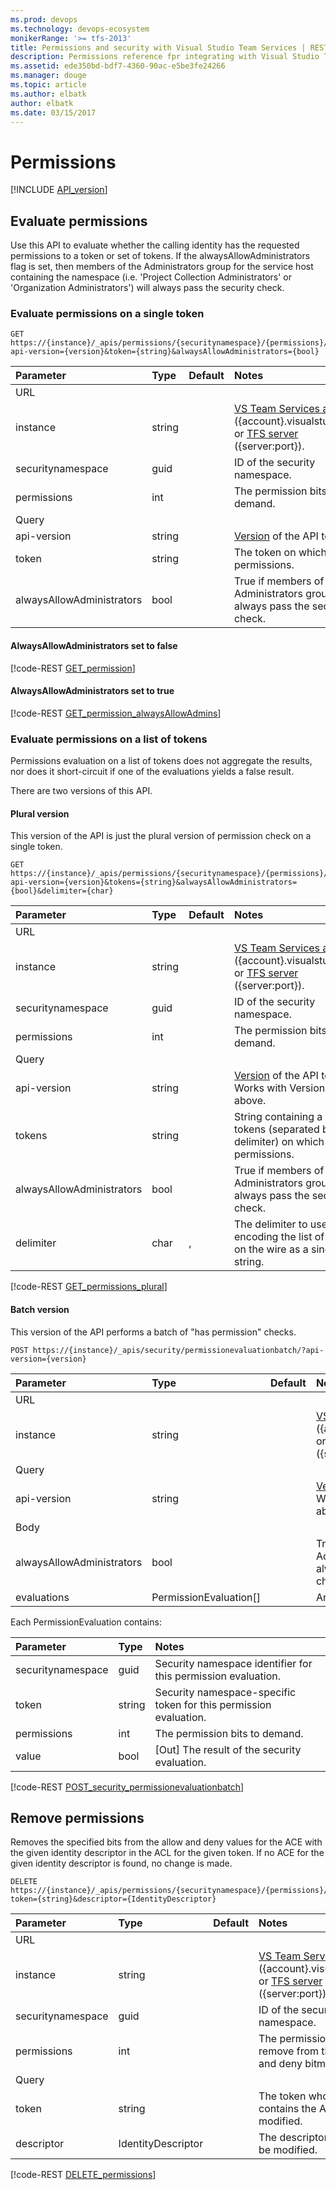 ```yaml
---
ms.prod: devops
ms.technology: devops-ecosystem
monikerRange: '>= tfs-2013'
title: Permissions and security with Visual Studio Team Services | REST API Reference for Visual Studio Team Services and Team Foundation Server
description: Permissions reference fpr integrating with Visual Studio Team Services
ms.assetid: ede350bd-bdf7-4360-90ac-e5be3fe24266
ms.manager: douge
ms.topic: article
ms.author: elbatk
author: elbatk
ms.date: 03/15/2017
---
```


# Permissions
[!INCLUDE [API_version](../_data/version.md)]

## Evaluate permissions
<a name="evaluate" />

Use this API to evaluate whether the calling identity has the requested permissions to a token or set of tokens.
If the alwaysAllowAdministrators flag is set, then members of the Administrators group for the service host containing the namespace (i.e. 'Project Collection Administrators' or 'Organization Administrators') will always pass the security check.

### Evaluate permissions on a single token

```no-highlight
GET https://{instance}/_apis/permissions/{securitynamespace}/{permissions}/?api-version={version}&token={string}&alwaysAllowAdministrators={bool}
```

| Parameter         | Type     | Default | Notes
|:------------------|:---------|:--------|:-------------------------------------------------------------------------------------------------------------
| URL		         
| instance          | string   |         | [VS Team Services account](/vsts/integrate/get-started/rest/basics) ({account}.visualstudio.com) or [TFS server](/vsts/integrate/get-started/rest/basics) ({server:port}).
| securitynamespace | guid     |         | ID of the security namespace.
| permissions       | int      |         | The permission bits to demand.
| Query 
| api-version       | string   |         | [Version](../../concepts/rest-api-versioning.md) of the API to use.
| token             | string   |         | The token on which to check permissions.
| alwaysAllowAdministrators | bool     |         | True if members of the Administrators group should always pass the security check.

#### AlwaysAllowAdministrators set to false

[!code-REST [GET_permission](./_data/GET__permissions__securityNamespaceId__8__token-_token1__alwaysAllowAdministrators-False.json)]

#### AlwaysAllowAdministrators set to true

[!code-REST [GET_permission_alwaysAllowAdmins](./_data/GET__permissions__securityNamespaceId__8__token-_token1__alwaysAllowAdministrators-True.json)]

### Evaluate permissions on a list of tokens

Permissions evaluation on a list of tokens does not aggregate the results, nor does it short-circuit if one of the evaluations yields a false result.

There are two versions of this API. 

#### Plural version

This version of the API is just the plural version of permission check on a single token. 

```no-highlight
GET https://{instance}/_apis/permissions/{securitynamespace}/{permissions}/?api-version={version}&tokens={string}&alwaysAllowAdministrators={bool}&delimiter={char}
```

| Parameter         | Type     | Default | Notes
|:------------------|:---------|:--------|:-------------------------------------------------------------------------------------------------------------
| URL		         
| instance          | string   |         | [VS Team Services account](/vsts/integrate/get-started/rest/basics) ({account}.visualstudio.com) or [TFS server](/vsts/integrate/get-started/rest/basics) ({server:port}).
| securitynamespace | guid     |         | ID of the security namespace.
| permissions       | int      |         | The permission bits to demand.
| Query 
| api-version       | string   |         | [Version](../../concepts/rest-api-versioning.md) of the API to use. Works with Version 2.2 and above.
| tokens            | string   |         | String containing a list of tokens (separated by the delimiter) on which to check permissions.
| alwaysAllowAdministrators | bool     |         | True if members of the Administrators group should always pass the security check.
| delimiter         | char     | ,       | The delimiter to use when encoding the list of tokens on the wire as a single string.

[!code-REST [GET_permissions_plural](./_data/GET__permissions__securityNamespaceId__8__api-version-2.2_tokens-_token1_,_token2_,_token3__alwaysAllowAdministrators-False.json)]

#### Batch version

This version of the API performs a batch of "has permission" checks. 

```no-highlight
POST https://{instance}/_apis/security/permissionevaluationbatch/?api-version={version}
```

| Parameter         | Type     | Default | Notes
|:------------------|:---------|:--------|:-------------------------------------------------------------------------------------------------------------
| URL		         
| instance          | string   |         | [VS Team Services account](/vsts/integrate/get-started/rest/basics) ({account}.visualstudio.com) or [TFS server](/vsts/integrate/get-started/rest/basics) ({server:port}).
| Query
| api-version       | string   |         | [Version](../../concepts/rest-api-versioning.md) of the API to use. Works with Version 3.0 and above.
| Body 
| alwaysAllowAdministrators | bool     |         | True if members of the Administrators group should always pass the security check.
| evaluations       | PermissionEvaluation[] |         | Array of evaluation requests.

Each PermissionEvaluation contains:

Parameter           | Type     | Notes
|:------------------|:---------|:-------------------------------------------------------------------------------------------------------------
| securitynamespace | guid     | Security namespace identifier for this permission evaluation.
| token             | string   | Security namespace-specific token for this permission evaluation.
| permissions       | int      | The permission bits to demand.
| value             | bool     | [Out] The result of the security evaluation.

[!code-REST [POST_security_permissionevaluationbatch](./_data/POST__security_permissionevaluationbatch__api-version-3.0-preview.json)]

## Remove permissions
<a name="remove" />

Removes the specified bits from the allow and deny values for the ACE with the given identity descriptor in the ACL for the given token. 
If no ACE for the given identity descriptor is found, no change is made.

```no-highlight
DELETE https://{instance}/_apis/permissions/{securitynamespace}/{permissions}/?token={string}&descriptor={IdentityDescriptor}
```

| Parameter         | Type     | Default | Notes
|:------------------|:---------|:--------|:-------------------------------------------------------------------------------------------------------------
| URL		         
| instance          | string   |         | [VS Team Services account](/vsts/integrate/get-started/rest/basics) ({account}.visualstudio.com) or [TFS server](/vsts/integrate/get-started/rest/basics) ({server:port}).
| securitynamespace | guid     |         | ID of the security namespace.
| permissions       | int      |         | The permission bits to remove from the ACE's allow and deny bitmasks.
| Query 
| token             | string   |         | The token whose ACL contains the ACE to be modified.
| descriptor        | IdentityDescriptor |         | The descriptor of the ACE to be modified.

[!code-REST [DELETE_permissions](./_data/DELETE__permissions__securityNamespaceId__4__token-_token1__descriptor-_descriptor_.json)]